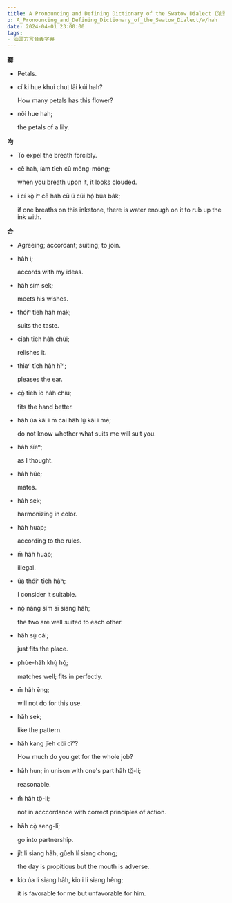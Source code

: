 ```yaml
---
title: A Pronouncing and Defining Dictionary of the Swatow Dialect (汕頭方言音義字典) / hah
p: A_Pronouncing_and_Defining_Dictionary_of_the_Swatow_Dialect/w/hah
date: 2024-04-01 23:00:00
tags: 
- 汕頭方言音義字典
---
```



**瓣**
- Petals.

- cí ki hue khui chut lâi kúi hah?

  How many petals has this flower?

- nôi hue hah;

  the petals of a lily.

**呴**
- To expel the breath forcibly.

- cē hah, íam tîeh cū mông-mông;

  when you breath upon it, it looks clouded.

- i cí kò̤ iⁿ cē hah cū ŭ cúi hó̤ bûa bâk;

  if one breaths on this inkstone, there is water enough on it to rub up the ink with.

**合**
- Agreeing; accordant; suiting; to join.

- hâh ì;

  accords with my ideas.

- hâh sim sek;

  meets his wishes.

- thóiⁿ tîeh hâh mâk;

  suits the taste.

- cîah tîeh hâh chùi;

  relishes it.

- thiaⁿ tîeh hâh hĭⁿ;

  pleases the ear.

- cò̤ tîeh ío hâh chíu;

  fits the hand better.

- hâh úa kâi ì m̄ cai hâh lṳ́ kâi ì mē;

  do not know whether what suits me will suit you.

- hâh sĭeⁿ;

  as I thought.

- hâh húe;

  mates.

- hâh sek;

  harmonizing in color.

- hâh huap;

  according to the rules.

- m̄ hâh huap;

  illegal.

- úa thóiⁿ tîeh hâh;

  I consider it suitable.

- nŏ̤ nâng sĭm sī siang hâh;

  the two are well suited to each other.

- hâh sṳ̄ căi;

  just fits the place.

- phùe-hâh khṳ̀ hó̤;

  matches well; fits in perfectly.

- m̄ hâh ēng;

  will not do for this use.

- hâh sek;

  like the pattern.

- hâh kang jîeh cōi cîⁿ?

  How much do you get for the whole job?

- hâh hun; in unison with one's part hâh tŏ̤-lí;

  reasonable.

- m̄ hâh tŏ̤-lí;

  not in acccordance with correct principles of action.

- hâh cò̤ seng-lí;

  go into partnership.

- jît li siang hâh, gûeh lí siang chong;

  the day is propitious but the mouth is adverse.

- kio úa li siang hâh, kio i li siang hêng;

  it is favorable for me but unfavorable for him.